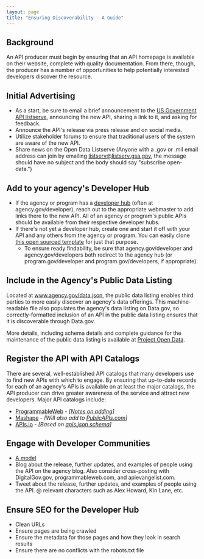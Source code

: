 ```yaml
---
layout: page
title: "Ensuring Discoverability - A Guide"
---
```


## Background

An API producer must begin by ensuring that an API homepage is available on their website, complete with quality documentation.  From there, though, the producer has a number of opportunities to help potentially interested developers discover the resource.  

## Initial Advertising

* As a start, be sure to email a brief announcement to the [US Government API listserve](https://groups.google.com/forum/?nomobile=true#!forum/us-government-apis), announcing the new API, sharing a link to it, and asking for feedback.  
* Announce the API's release via press release and on social media.  
* Utilize stakeholder forums to ensure that traditional users of the system are aware of the new API.  
* Share news on the Open Data Listserve (Anyone with a .gov or .mil email address can join by emailing listserv@listserv.gsa.gov, the message should have no subject and the body should say "subscribe open-data.")

## Add to your agency's Developer Hub
* If the agency or program has a [developer hub](https://pages.18f.gov/API-All-the-X/pages/developer_hubs/) (often at agency.gov/developer), reach out to the appropriate webmaster to add links there to the new API.  All of an agency or program's public APIs should be available from their respective developer hubs.  
* If there's not yet a developer hub, create one and start it off with your API and any others from the agency or program.  You can easily clone [this open sourced template](https://github.com/USG-Website-Templates/developer-hub) for just that purpose.  
  * To ensure ready findability, be sure that agency.gov/developer and agency.gov/developers both redirect to the agency hub (or program.gov/developer and program.gov/developers, if appropriate).  

## Include in the Agency's Public Data Listing 

Located at www.agency.gov/data.json, the public data listing enables third parties to more easily discover an agency's data offerings.  This machine-readable file also populates the agency's data listing on Data.gov, so correctly-formatted inclusion of an API in the public data listing ensures that it is discoverable through Data.gov.  

More details, including schema details and complete guidance for the maintenance of the public data listing is available at [Project Open Data](http://project-open-data.cio.gov).  

## Register the API with API Catalogs

There are several, well-established API catalogs that many developers use to find new APIs with which to engage.  By ensuring that up-to-date records for each of an agency's APIs is available on at least the major catalogs, the API producer can drive greater awareness of the service and attract new developers.  Major API catalogs include: 

* [ProgrammableWeb](http://www.programmableweb.com/apis/directory) - *[[Notes on adding](https://groups.google.com/d/msg/us-government-apis/6liPMum-qjU/EbJg-Cn8DtMJ)]*
* [Mashape](http://www.mashape.com/explore) - *[Will also add to [PublicAPIs.com](http://www.publicapis.com/)]*
* [APIs.io](http://apis.io/) - *[Based on [apis.json schema](http://apisjson.org/)]*

## Engage with Developer Communities 

* [A model](http://18f.github.io/API-All-the-X/pages/developer_engagement-a_model)
* Blog about the release, further updates, and examples of people using the API on the agency blog.  Also consider cross-posting with DigitalGov.gov, programmableweb.com, and apievangelist.com.  
* Tweet about the release, further updates, and examples of people using the API.  @ relevant characters such as Alex Howard, Kin Lane, etc.  

## Ensure SEO for the Developer Hub

* Clean URLs
* Ensure pages are being crawled
* Ensure the metadata for those pages and how they look in search results 
* Ensure there are no conflicts with the robots.txt file
